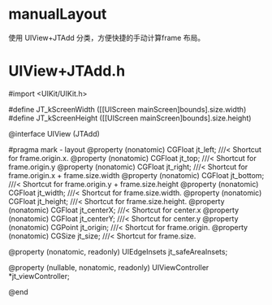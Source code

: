 # manualLayout
使用 UIView+JTAdd 分类，方便快捷的手动计算frame 布局。

# UIView+JTAdd.h

#import <UIKit/UIKit.h>

#define JT_kScreenWidth ([[UIScreen mainScreen]bounds].size.width)
#define JT_kScreenHeight ([[UIScreen mainScreen]bounds].size.height)

@interface UIView (JTAdd)

#pragma mark - layout
@property (nonatomic) CGFloat jt_left;        ///< Shortcut for frame.origin.x.
@property (nonatomic) CGFloat jt_top;         ///< Shortcut for frame.origin.y
@property (nonatomic) CGFloat jt_right;       ///< Shortcut for frame.origin.x + frame.size.width
@property (nonatomic) CGFloat jt_bottom;      ///< Shortcut for frame.origin.y + frame.size.height
@property (nonatomic) CGFloat jt_width;       ///< Shortcut for frame.size.width.
@property (nonatomic) CGFloat jt_height;      ///< Shortcut for frame.size.height.
@property (nonatomic) CGFloat jt_centerX;     ///< Shortcut for center.x
@property (nonatomic) CGFloat jt_centerY;     ///< Shortcut for center.y
@property (nonatomic) CGPoint jt_origin;      ///< Shortcut for frame.origin.
@property (nonatomic) CGSize  jt_size;        ///< Shortcut for frame.size.

@property (nonatomic, readonly) UIEdgeInsets jt_safeAreaInsets;

@property (nullable, nonatomic, readonly) UIViewController *jt_viewController;

@end
